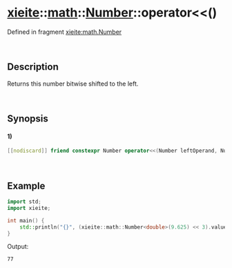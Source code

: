 # [xieite](../../../../../xieite.md)\:\:[math](../../../../../math.md)\:\:[Number<Arithmetic>](../../../../number.md)\:\:operator\<\<\(\)
Defined in fragment [xieite:math.Number](../../../../../../../src/math/number.cpp)

&nbsp;

## Description
Returns this number bitwise shifted to the left.

&nbsp;

## Synopsis
#### 1)
```cpp
[[nodiscard]] friend constexpr Number operator<<(Number leftOperand, Number rightOperand) noexcept;
```

&nbsp;

## Example
```cpp
import std;
import xieite;

int main() {
    std::println("{}", (xieite::math::Number<double>(9.625) << 3).value);
}
```
Output:
```
77
```

